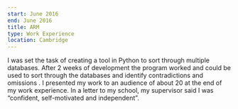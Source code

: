 ```yaml
---
start: June 2016
end: June 2016
title: ARM
type: Work Experience
location: Cambridge
---
```


I was set the task of creating a tool in Python to sort through multiple databases. After 2 weeks of development the program worked and could be used to sort through the databases and identify contradictions and omissions . I presented my work to an audience of about 20 at the end of my work experience. In a letter to my school, my supervisor said I was “confident, self-motivated and independent”.
